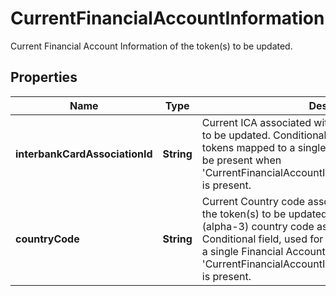 

# CurrentFinancialAccountInformation

Current Financial Account Information of the token(s) to be updated.

## Properties

| Name | Type | Description | Notes |
|------------ | ------------- | ------------- | -------------|
|**interbankCardAssociationId** | **String** | Current ICA associated with the Financial of the token(s) to be updated. Conditional field, used for updating all tokens mapped to a single Financial Account and must be present when &#39;CurrentFinancialAccountInformation.FinancialAccountId&#39; is present. |  [optional] |
|**countryCode** | **String** | Current Country code associated with the Financial of the token(s) to be updated. Expressed as a 3-letter (alpha-3) country code as defined in ISO 3166-1.  Conditional field, used for updating all tokens mapped to a single Financial Account and must be present when &#39;CurrentFinancialAccountInformation.FinancialAccountId&#39; is present. |  [optional] |




